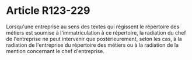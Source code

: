 # Article R123-229

Lorsqu'une entreprise au sens des textes qui régissent le répertoire des métiers est soumise à l'immatriculation à ce répertoire, la radiation du chef de l'entreprise ne peut intervenir que postérieurement, selon les cas, à la radiation de l'entreprise du répertoire des métiers ou à la radiation de la mention concernant le chef d'entreprise.